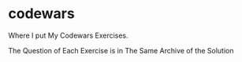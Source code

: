# codewars
Where I put My Codewars Exercises.

The Question of Each Exercise is in The Same Archive of the Solution
